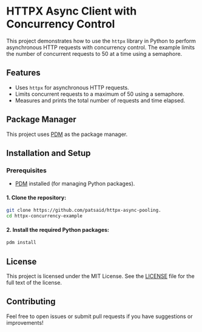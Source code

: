 # HTTPX Async Client with Concurrency Control

This project demonstrates how to use the `httpx` library in Python to perform asynchronous HTTP requests with concurrency control. The example limits the number of concurrent requests to 50 at a time using a semaphore.

## Features

- Uses `httpx` for asynchronous HTTP requests.
- Limits concurrent requests to a maximum of 50 using a semaphore.
- Measures and prints the total number of requests and time elapsed.

## Package Manager

This project uses [PDM](https://pdm.fming.dev/) as the package manager.

## Installation and Setup

### Prerequisites

- [PDM](https://pdm.fming.dev/) installed (for managing Python packages).

#### 1. Clone the repository:
   ```bash
   git clone https://github.com/patsaid/httpx-async-pooling.
   cd httpx-concurrency-example
   ```

#### 2. Install the required Python packages:
   ```bash
   pdm install
   ```

## License

This project is licensed under the MIT License. See the [LICENSE](LICENSE) file for the full text of the license.

## Contributing
Feel free to open issues or submit pull requests if you have suggestions or improvements!